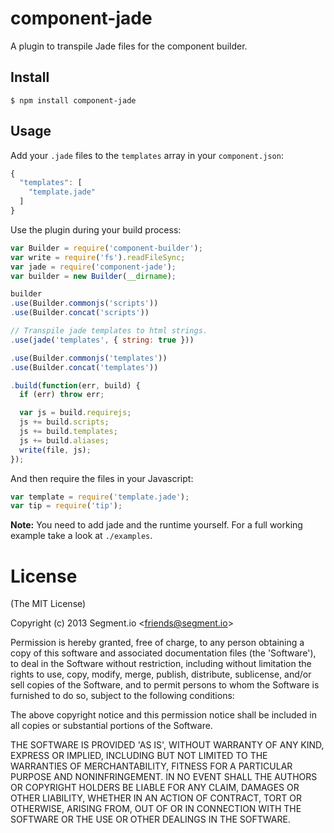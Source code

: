 # component-jade

  A plugin to transpile Jade files for the component builder.

## Install

    $ npm install component-jade

## Usage

  Add your `.jade` files to the `templates` array in your `component.json`:

  ```js
  {
    "templates": [
      "template.jade"
    ]
  }
  ```

  Use the plugin during your build process:

  ```js
  var Builder = require('component-builder');
  var write = require('fs').readFileSync;
  var jade = require('component-jade');
  var builder = new Builder(__dirname);

  builder
  .use(Builder.commonjs('scripts'))
  .use(Builder.concat('scripts'))

  // Transpile jade templates to html strings.
  .use(jade('templates', { string: true }))

  .use(Builder.commonjs('templates'))
  .use(Builder.concat('templates'))

  .build(function(err, build) {
    if (err) throw err;

    var js = build.requirejs;
    js += build.scripts;
    js += build.templates;
    js += build.aliases;
    write(file, js);
  });
  ```

  And then require the files in your Javascript:

  ```js
  var template = require('template.jade');
  var tip = require('tip');
  ```

  __Note:__ You need to add jade and the runtime yourself. For a full working example take a look at `./examples`.

# License

(The MIT License)

Copyright (c) 2013 Segment.io &lt;friends@segment.io&gt;

Permission is hereby granted, free of charge, to any person obtaining
a copy of this software and associated documentation files (the
'Software'), to deal in the Software without restriction, including
without limitation the rights to use, copy, modify, merge, publish,
distribute, sublicense, and/or sell copies of the Software, and to
permit persons to whom the Software is furnished to do so, subject to
the following conditions:

The above copyright notice and this permission notice shall be
included in all copies or substantial portions of the Software.

THE SOFTWARE IS PROVIDED 'AS IS', WITHOUT WARRANTY OF ANY KIND,
EXPRESS OR IMPLIED, INCLUDING BUT NOT LIMITED TO THE WARRANTIES OF
MERCHANTABILITY, FITNESS FOR A PARTICULAR PURPOSE AND NONINFRINGEMENT.
IN NO EVENT SHALL THE AUTHORS OR COPYRIGHT HOLDERS BE LIABLE FOR ANY
CLAIM, DAMAGES OR OTHER LIABILITY, WHETHER IN AN ACTION OF CONTRACT,
TORT OR OTHERWISE, ARISING FROM, OUT OF OR IN CONNECTION WITH THE
SOFTWARE OR THE USE OR OTHER DEALINGS IN THE SOFTWARE.

